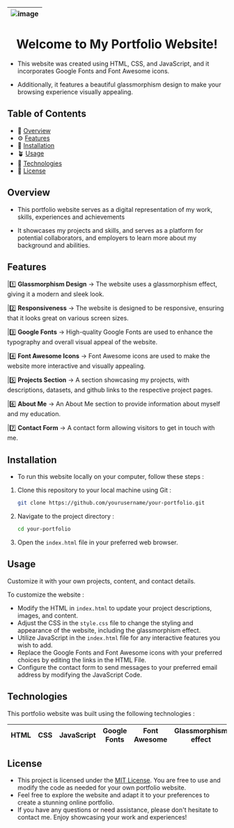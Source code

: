 | ![image](https://github.com/TheMrityunjayPathak/TheMrityunjayPathak.github.io/assets/123563634/ed9793ac-f561-4825-b38c-62ec85891749) |
| :---: |

<h1 align="center">Welcome to My Portfolio Website!</h1>
  
- This website was created using HTML, CSS, and JavaScript, and it incorporates Google Fonts and Font Awesome icons.

- Additionally, it features a beautiful glassmorphism design to make your browsing experience visually appealing.

## Table of Contents
- 🎴 [Overview](#overview)
- ⚙️ [Features](#features)
- 📲 [Installation](#installation)
- 🪴 [Usage](#usage)
- 📡 [Technologies](#technologies)
- 🧾 [License](#license)

## Overview

- This portfolio website serves as a digital representation of my work, skills, experiences and achievements

- It showcases my projects and skills, and serves as a platform for potential collaborators, and employers to learn more about my background and abilities.

## Features

|1️⃣ **Glassmorphism Design** → The website uses a glassmorphism effect, giving it a modern and sleek look.

|2️⃣ **Responsiveness** → The website is designed to be responsive, ensuring that it looks great on various screen sizes.

|3️⃣ **Google Fonts** → High-quality Google Fonts are used to enhance the typography and overall visual appeal of the website.

|4️⃣ **Font Awesome Icons** → Font Awesome icons are used to make the website more interactive and visually appealing.

|5️⃣ **Projects Section** → A section showcasing my projects, with descriptions, datasets, and github links to the respective project pages.

|6️⃣ **About Me** → An About Me section to provide information about myself and my education.

|7️⃣ **Contact Form** → A contact form allowing visitors to get in touch with me.

## Installation

- To run this website locally on your computer, follow these steps :

1. Clone this repository to your local machine using Git : 

   ```bash
   git clone https://github.com/yourusername/your-portfolio.git
   ```

2. Navigate to the project directory :

   ```bash
   cd your-portfolio
   ```

3. Open the `index.html` file in your preferred web browser. 

## Usage

Customize it with your own projects, content, and contact details.

To customize the website :

- Modify the HTML in `index.html` to update your project descriptions, images, and content.
- Adjust the CSS in the `style.css` file to change the styling and appearance of the website, including the glassmorphism effect.
- Utilize JavaScript in the `index.html` file for any interactive features you wish to add.
- Replace the Google Fonts and Font Awesome icons with your preferred choices by editing the links in the HTML File.
- Configure the contact form to send messages to your preferred email address by modifying the JavaScript Code.

## Technologies

This portfolio website was built using the following technologies :

| HTML | CSS | JavaScript | Google Fonts | Font Awesome | Glassmorphism effect |
| :---: | :---: | :---: | :---: | :---: | :---: |

## License

- This project is licensed under the [MIT License](LICENSE). You are free to use and modify the code as needed for your own portfolio website.
- Feel free to explore the website and adapt it to your preferences to create a stunning online portfolio.
- If you have any questions or need assistance, please don't hesitate to contact me. Enjoy showcasing your work and experiences!
